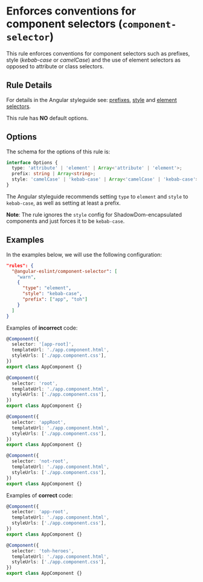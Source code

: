 # Enforces conventions for component selectors (`component-selector`)

This rule enforces conventions for component selectors such as prefixes, style (_kebab-case_ or _camelCase_) and the use of element selectors as opposed to attribute or class selectors.

## Rule Details

For details in the Angular styleguide see: [prefixes](https://angular.io/guide/styleguide#style-02-07), [style](https://angular.io/guide/styleguide#style-05-02) and [element selectors](https://angular.io/guide/styleguide#style-05-03).

This rule has **NO** default options.

## Options

The schema for the options of this rule is:

```ts
interface Options {
  type: 'attribute' | 'element' | Array<'attribute' | 'element'>;
  prefix: string | Array<string>;
  style: 'camelCase' | 'kebab-case' | Array<'camelCase' | 'kebab-case'>;
}
```

The Angular styleguide recommends setting `type` to `element` and `style` to `kebab-case`, as well as setting at least a prefix.

**Note**: The rule ignores the `style` config for ShadowDom-encapsulated components and just forces it to be `kebab-case`.

## Examples

In the examples below, we will use the following configuration:

```json
"rules": {
  "@angular-eslint/component-selector": [
    "warn",
    {
      "type": "element",
      "style": "kebab-case",
      "prefix": ["app", "toh"]
    }
  ]
}
```

Examples of **incorrect** code:

```ts
@Component({
  selector: '[app-root]',
  templateUrl: './app.component.html',
  styleUrls: ['./app.component.css'],
})
export class AppComponent {}

@Component({
  selector: 'root',
  templateUrl: './app.component.html',
  styleUrls: ['./app.component.css'],
})
export class AppComponent {}

@Component({
  selector: 'appRoot',
  templateUrl: './app.component.html',
  styleUrls: ['./app.component.css'],
})
export class AppComponent {}

@Component({
  selector: 'not-root',
  templateUrl: './app.component.html',
  styleUrls: ['./app.component.css'],
})
export class AppComponent {}
```

Examples of **correct** code:

```ts
@Component({
  selector: 'app-root',
  templateUrl: './app.component.html',
  styleUrls: ['./app.component.css'],
})
export class AppComponent {}

@Component({
  selector: 'toh-heroes',
  templateUrl: './app.component.html',
  styleUrls: ['./app.component.css'],
})
export class AppComponent {}
```

